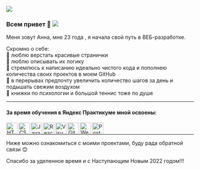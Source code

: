 ![](https://limousinesolutions.com/images/inner_banner2.jpg)
### Всем привет 👋 ![](https://komarev.com/ghpvc/?username=AnIlyukina)

Меня зовут Анна, мне 23 года , я начала свой путь в ВЕБ-разработке.
<br />

Скромно о себе:       
:dart: люблю верстать красивые странички       
:dart: люблю описывать их логику        
:dart: стремлюсь к написанию идеально чистого кода и пополнею количества своих проектов в моем GitHub      
:dart: в перерывах предпочту увеличить количество шагов за день и подышать свежим воздухом       
:dart: книжки по психологии и большой теннис тоже по душе      
___

#### За время обучения в Яндекс Практикуме мной освоены:
<img align = 'left' alt ='HTML' width ='30px' src ='https://upload.wikimedia.org/wikipedia/commons/thumb/2/21/Devicon-html5-plain-wordmark.svg/1024px-Devicon-html5-plain-wordmark.svg.png'>
<img align = 'left' alt ='CSS' width ='30px' src ='https://revvster.in/wp-content/uploads/2019/02/css3-logo-png-transparent-1920x1920.png'>
<img align = 'left' alt ='JavaScript' width ='30px' src ='https://www.cischool.ru/wp-content/uploads/2021/04/Depositphotos_41138921_l-2015.jpg'>
<img align = 'left' alt ='React' width ='30px' src ='https://magantigroupllc.com/images/tech-logos/react-native.png'>
<img align = 'left' alt ='VisualStudioCode' width ='30px' src ='https://miro.medium.com/max/1200/1*AmHbL-hnvRD6JJGruVu64A.png'>
<img align = 'left' alt ='GitHub' width ='30px' src ='https://avatars.mds.yandex.net/i?id=ee4313d305f77272934966bbb7fff6b3-5507408-images-thumbs&n=13'>
<img align = 'left' alt ='Webpack' width ='30px' src ='https://depix.ru/uploads/Page/246/webpack.svg'>
<img align = 'left' alt ='Postman' width ='30px' src ='https://opencollective-production.s3.us-west-1.amazonaws.com/2321f5d0-fc67-11e9-9830-d51d2d868de4.png'>
        
<br />

___

Ниже можно ознакомиться с моими проектами, буду рада обратной связи :blush:

Спасибо за уделенное время и с Наступающим Новым 2022 годом!!!
